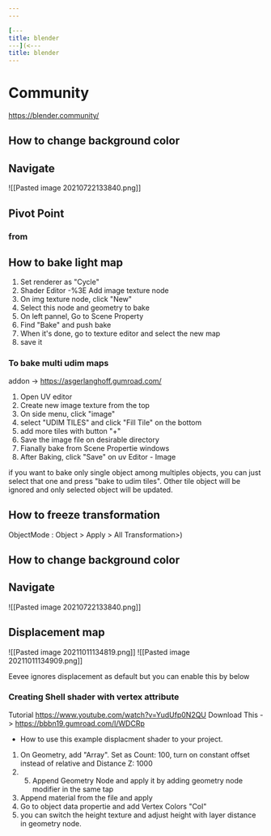 ```yaml
---
---

[---
title: blender
---](<---
title: blender
---
```


# Community
https://blender.community/

## How to change background color


## Navigate

![[Pasted image 20210722133840.png]]


## Pivot Point
### from 


## How to bake light map

1. Set renderer as "Cycle"
2. Shader Editor -%3E Add  image texture node
3. On img texture node, click "New"
4. Select this node and geometry to bake
5. On left pannel, Go to Scene Property
6. Find "Bake" and push bake
7. When it's done, go to texture editor and select the new map
8. save it

### To bake multi udim maps
addon -> https://asgerlanghoff.gumroad.com/

1. Open UV editor
2. Create new image texture from the top
3. On side menu, click "image"
4. select "UDIM TILES" and click "Fill Tile" on the bottom
5. add more tiles with button "+"
6. Save the image file on desirable directory
7. Fianally bake from Scene Propertie windows
8. After Baking, click "Save" on uv Editor - Image


if you want to bake only single object among multiples objects, you can just select that one and press "bake to udim tiles". Other tile object will be ignored and only selected object will be updated.


## How to freeze transformation
ObjectMode : Object > Apply > All Transformation>)

## How to change background color


## Navigate

![[Pasted image 20210722133840.png]]


## Displacement map 
![[Pasted image 20211011134819.png]]
![[Pasted image 20211011134909.png]]

Eevee ignores displacement as default but you can enable this by below
### Creating Shell shader with vertex attribute
Tutorial https://www.youtube.com/watch?v=YudUfp0N2QU
Download This -> https://bbbn19.gumroad.com/l/WDCRp
* How to use this example displacment shader to your project.
1. On Geometry, add "Array". Set as Count: 100, turn on constant offset instead of relative and Distance Z: 1000
2. 5. Append Geometry Node and apply it by adding geometry node modifier in the same tap
3.  Append material from the file and apply
4. Go to object data propertie and add Vertex Colors "Col"
5. you can switch the height texture and adjust height with layer distance in geometry node.